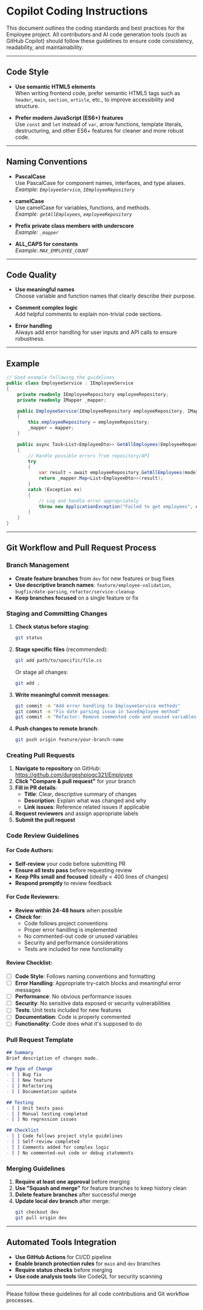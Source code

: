 # Copilot Coding Instructions

This document outlines the coding standards and best practices for the Employee project. All contributors and AI code generation tools (such as GitHub Copilot) should follow these guidelines to ensure code consistency, readability, and maintainability.

---

## Code Style

- **Use semantic HTML5 elements**  
  When writing frontend code, prefer semantic HTML5 tags such as `header`, `main`, `section`, `article`, etc., to improve accessibility and structure.

- **Prefer modern JavaScript (ES6+) features**  
  Use `const` and `let` instead of `var`, arrow functions, template literals, destructuring, and other ES6+ features for cleaner and more robust code.

---

## Naming Conventions

- **PascalCase**  
  Use PascalCase for component names, interfaces, and type aliases.  
  _Example: `EmployeeService`, `IEmployeeRepository`_

- **camelCase**  
  Use camelCase for variables, functions, and methods.  
  _Example: `getAllEmployees`, `employeeRepository`_

- **Prefix private class members with underscore**  
  _Example: `_mapper`_

- **ALL_CAPS for constants**  
  _Example: `MAX_EMPLOYEE_COUNT`_

---

## Code Quality

- **Use meaningful names**  
  Choose variable and function names that clearly describe their purpose.

- **Comment complex logic**  
  Add helpful comments to explain non-trivial code sections.

- **Error handling**  
  Always add error handling for user inputs and API calls to ensure robustness.

---

## Example

```csharp
// Good example following the guidelines
public class EmployeeService : IEmployeeService
{
    private readonly IEmployeeRepository employeeRepository;
    private readonly IMapper _mapper;

    public EmployeeService(IEmployeeRepository employeeRepository, IMapper mapper)
    {
        this.employeeRepository = employeeRepository;
        _mapper = mapper;
    }

    public async Task<List<EmployeeDto>> GetAllEmployees(EmployeeRequestModel model)
    {
        // Handle possible errors from repository/API
        try
        {
            var result = await employeeRepository.GetAllEmployees(model);
            return _mapper.Map<List<EmployeeDto>>(result);
        }
        catch (Exception ex)
        {
            // Log and handle error appropriately
            throw new ApplicationException("Failed to get employees", ex);
        }
    }
}
```

---

## Git Workflow and Pull Request Process

### Branch Management
- **Create feature branches** from `dev` for new features or bug fixes
- **Use descriptive branch names**: `feature/employee-validation`, `bugfix/date-parsing`, `refactor/service-cleanup`
- **Keep branches focused** on a single feature or fix

### Staging and Committing Changes

1. **Check status before staging**:
   ```bash
   git status
   ```

2. **Stage specific files** (recommended):
   ```bash
   git add path/to/specific/file.cs
   ```
   Or stage all changes:
   ```bash
   git add .
   ```

3. **Write meaningful commit messages**:
   ```bash
   git commit -m "Add error handling to EmployeeService methods"
   git commit -m "Fix date parsing issue in SaveEmployee method"
   git commit -m "Refactor: Remove commented code and unused variables"
   ```

4. **Push changes to remote branch**:
   ```bash
   git push origin feature/your-branch-name
   ```

### Creating Pull Requests

1. **Navigate to repository** on GitHub: https://github.com/durgeshpiogc321/Employee
2. **Click "Compare & pull request"** for your branch
3. **Fill in PR details**:
   - **Title**: Clear, descriptive summary of changes
   - **Description**: Explain what was changed and why
   - **Link issues**: Reference related issues if applicable
4. **Request reviewers** and assign appropriate labels
5. **Submit the pull request**

### Code Review Guidelines

#### For Code Authors:
- **Self-review** your code before submitting PR
- **Ensure all tests pass** before requesting review
- **Keep PRs small and focused** (ideally < 400 lines of changes)
- **Respond promptly** to review feedback

#### For Code Reviewers:
- **Review within 24-48 hours** when possible
- **Check for**:
  - Code follows project conventions
  - Proper error handling is implemented
  - No commented-out code or unused variables
  - Security and performance considerations
  - Tests are included for new functionality

#### Review Checklist:
- [ ] **Code Style**: Follows naming conventions and formatting
- [ ] **Error Handling**: Appropriate try-catch blocks and meaningful error messages
- [ ] **Performance**: No obvious performance issues
- [ ] **Security**: No sensitive data exposed or security vulnerabilities
- [ ] **Tests**: Unit tests included for new features
- [ ] **Documentation**: Code is properly commented
- [ ] **Functionality**: Code does what it's supposed to do

### Pull Request Template

```markdown
## Summary
Brief description of changes made.

## Type of Change
- [ ] Bug fix
- [ ] New feature
- [ ] Refactoring
- [ ] Documentation update

## Testing
- [ ] Unit tests pass
- [ ] Manual testing completed
- [ ] No regression issues

## Checklist
- [ ] Code follows project style guidelines
- [ ] Self-review completed
- [ ] Comments added for complex logic
- [ ] No commented-out code or debug statements
```

### Merging Guidelines

1. **Require at least one approval** before merging
2. **Use "Squash and merge"** for feature branches to keep history clean
3. **Delete feature branches** after successful merge
4. **Update local dev branch** after merge:
   ```bash
   git checkout dev
   git pull origin dev
   ```

---

## Automated Tools Integration

- **Use GitHub Actions** for CI/CD pipeline
- **Enable branch protection rules** for `main` and `dev` branches
- **Require status checks** before merging
- **Use code analysis tools** like CodeQL for security scanning

---

Please follow these guidelines for all code contributions and Git workflow processes.